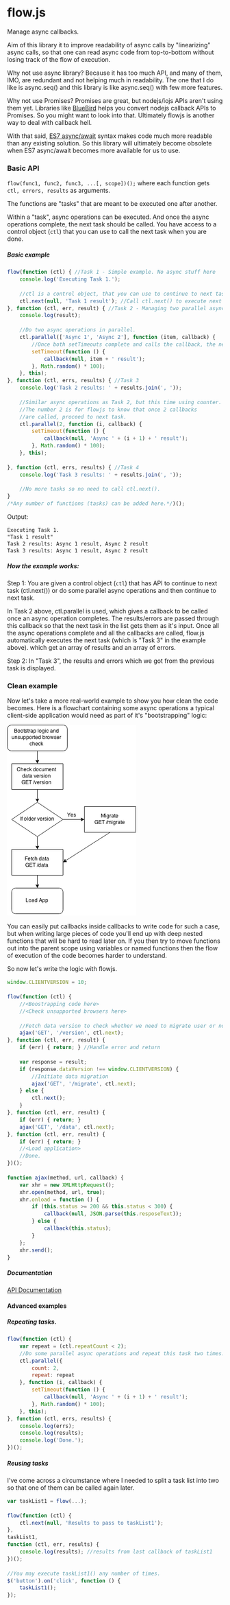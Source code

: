 flow.js
=======

Manage async callbacks.

Aim of this library it to improve readability of async calls by "linearizing" async calls,
so that one can read async code from top-to-bottom without losing track of the flow of execution.

Why not use async library?
Because it has too much API, and many of them, IMO, are redundant and not helping much in readability.
The one that I do like is async.seq() and this library is like async.seq() with few more features.

Why not use Promises?
Promises are great, but nodejs/iojs APIs aren't using them yet. Libraries like [BlueBird](https://github.com/petkaantonov/bluebird) helps you convert nodejs callback APIs to Promises. So you might want to look into that. Ultimately flowjs is another way to deal with callback hell.

With that said, [ES7 async/await](http://jakearchibald.com/2014/es7-async-functions/) syntax makes code much more readable than any existing solution. So this library will ultimately become obsolete when ES7 async/await becomes more available for us to use.

### Basic API

`flow(func1, func2, func3, ...[, scope])();` where each function gets `ctl, errors, results` as arguments.

The functions are "tasks" that are meant to be executed one after another.

Within a "task", async operations can be executed. And once the async operations complete, the next task should be called. You have access to a control object (`ctl`) that you can use to call the next task when you are done.

##### Basic example

```javascript
flow(function (ctl) { //Task 1 - Simple example. No async stuff here
    console.log('Executing Task 1.');

    //ctl is a control object, that you can use to continue to next task or execute parallel operations.
    ctl.next(null, 'Task 1 result'); //Call ctl.next() to execute next task.
}, function (ctl, err, result) { //Task 2 - Managing two parallel async calls
    console.log(result);

    //Do two async operations in parallel.
    ctl.parallel(['Async 1', 'Async 2'], function (item, callback) {
        //Once both setTimeouts complete and calls the callback, the next task is called.
        setTimeout(function () {
            callback(null, item + ' result');
        }, Math.random() * 100);
    }, this);
}, function (ctl, errs, results) { //Task 3
    console.log('Task 2 results: ' + results.join(', '));

    //Similar async operations as Task 2, but this time using counter.
    //The number 2 is for flowjs to know that once 2 callbacks
    //are called, proceed to next task.
    ctl.parallel(2, function (i, callback) {
        setTimeout(function () {
            callback(null, 'Async ' + (i + 1) + ' result');
        }, Math.random() * 100);
    }, this);

}, function (ctl, errs, results) { //Task 4
    console.log('Task 3 results: ' + results.join(', '));

    //No more tasks so no need to call ctl.next().
}
/*Any number of functions (tasks) can be added here.*/)();
```

Output:
```
Executing Task 1.
"Task 1 result"
Task 2 results: Async 1 result, Async 2 result
Task 3 results: Async 1 result, Async 2 result
```

##### How the example works:

Step 1:
You are given a control object (`ctl`) that has API to continue to next task (ctl.next()) or do some parallel async operations and then continue to next task.

In Task 2 above, ctl.parallel is used, which gives a callback to be called once an async operation completes.
The results/errors are passed through this callback so that the next task in the list gets them as it's input.
Once all the async operations complete and all the callbacks are called, flow.js automatically executes the next task (which is "Task 3" in the example above). which get an array of results and an array of errors.

Step 2:
In "Task 3", the results and errors which we got from the previous task is displayed.

### Clean example

Now let's take a more real-world example to show you how clean the code becomes. Here is a flowchart containing some async operations a typical client-side application would need as part of it's "bootstrapping" logic:

![Flowchart](flowchart.png)

You can easily put callbacks inside callbacks to write code for such a case, but when writing large pieces of code you'll end up with deep nested functions that will be hard to read later on. If you then try to move functions out into the parent scope using variables or named functions then the flow of execution of the code becomes harder to understand.

So now let's write the logic with flowjs.

```javascript
window.CLIENTVERSION = 10;

flow(function (ctl) {
    //<Boostrapping code here>
    //<Check unsupported browsers here>

    //Fetch data version to check whether we need to migrate user or not.
    ajax('GET', '/version', ctl.next);
}, function (ctl, err, result) {
    if (err) { return; } //Handle error and return

    var response = result;
    if (response.dataVersion !== window.CLIENTVERSION) {
        //Initiate data migration
        ajax('GET', '/migrate', ctl.next);
    } else {
        ctl.next();
    }
}, function (ctl, err, result) {
    if (err) { return; }
    ajax('GET', '/data', ctl.next);
}, function (ctl, err, result) {
    if (err) { return; }
    //<Load application>
    //Done.
})();

function ajax(method, url, callback) {
    var xhr = new XMLHttpRequest();
    xhr.open(method, url, true);
    xhr.onload = function () {
        if (this.status >= 200 && this.status < 300) {
            callback(null, JSON.parse(this.resposeText));
        } else {
            callback(this.status);
        }
    };
    xhr.send();
}
```

##### Documentation

[API Documentation](http://munawwar.github.io/flowjs/doc/)

#### Advanced examples

##### Repeating tasks.

```javascript
flow(function (ctl) {
    var repeat = (ctl.repeatCount < 2);
    //Do some parallel async operations and repeat this task two times.
    ctl.parallel({
        count: 2,
        repeat: repeat
    }, function (i, callback) {
        setTimeout(function () {
            callback(null, 'Async ' + (i + 1) + ' result');
        }, Math.random() * 100);
    }, this);
}, function (ctl, errs, results) {
    console.log(errs);
    console.log(results);
    console.log('Done.');
})();
```

##### Reusing tasks

I've come across a circumstance where I needed to split a task list into two so that one of them can be called again later.

```javascript
var taskList1 = flow(...);

flow(function (ctl) {
    ctl.next(null, 'Results to pass to taskList1');
},
taskList1,
function (ctl, err, results) {
    console.log(results); //results from last callback of taskList1
})();

//You may execute taskList1() any number of times.
$('button').on('click', function () {
    taskList1();
});
```
